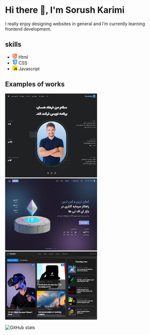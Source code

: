 # Hi there 👋, I'm Sorush Karimi
I really enjoy designing websites in general and I’m currently learning frontend development.

## skills
* <img src='https://github.com/soroushmdn/soroushmdn/blob/main/html.png' height='16' width='16'> Html
* <img src='https://github.com/soroushmdn/soroushmdn/blob/main/css-3.png' height='16' width='16'> CSS
* <img src='https://github.com/soroushmdn/soroushmdn/blob/main/js.png' height='16' width='16'>  Javascript 

## Examples of works
 <a href="https://soroushmdn.github.io/portfolio/" target="_blank">
  <img src='https://github.com/soroushmdn/soroushmdn/blob/main/portfolio.png' width='300'>
 </a>
 
  <a href="https://soroushmdn.github.io/portfolio/" target="_blank">
  <img src='https://github.com/soroushmdn/soroushmdn/blob/main/irnft.png' width='300'>
 </a>
 
  <a href="https://soroushmdn.github.io/portfolio/" target="_blank">
  <img src='https://github.com/soroushmdn/soroushmdn/blob/main/techbox.png' width='300'>
 </a>
 
![GitHub stats](https://github-readme-stats.vercel.app/api?username=soroushmdn&show_icons=true)  


